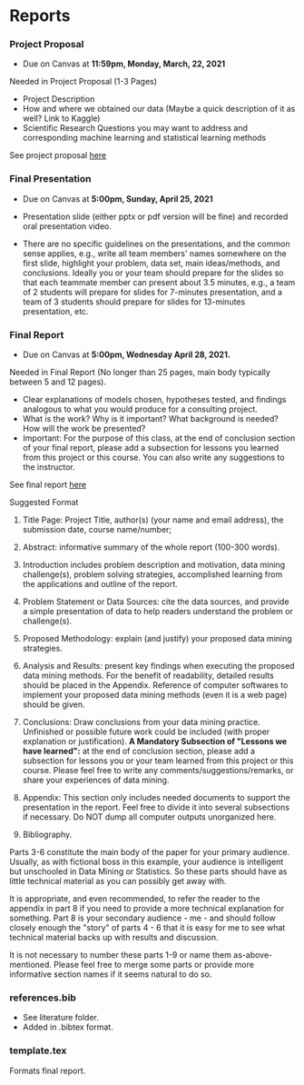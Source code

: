 # Reports

### Project Proposal

+ Due on Canvas at **11:59pm, Monday, March, 22, 2021**

Needed in Project Proposal (1-3 Pages)

+ Project Description
+ How and where we obtained our data (Maybe a quick description of it as well? Link to Kaggle)
+ Scientific Research Questions you may want to address and corresponding machine learning and statistical learning methods

See project proposal [here](https://earobinson95.github.io/Statistical-Learning-Project-UNL-STAT983/reports/proposal.pdf)

### Final Presentation

+ Due on Canvas at **5:00pm, Sunday, April 25, 2021**

+ Presentation slide (either pptx or pdf version will be fine) and recorded oral presentation video.

+ There are no specific guidelines on the presentations, and the common sense applies, e.g., write all team members' names somewhere on the first slide, highlight your problem, data set, main ideas/methods, and conclusions. Ideally you or your team should prepare for the slides so that each teammate member can present about 3.5 minutes, e.g., a team of 2 students will prepare for slides for 7-minutes presentation, and a team of 3 students should prepare for slides for 13-minutes presentation, etc.

### Final Report

+ Due on Canvas at **5:00pm, Wednesday April 28, 2021.**

Needed in Final Report (No longer than 25 pages, main body typically between 5 and 12 pages).

+ Clear explanations of models chosen, hypotheses tested, and findings analogous to what you would produce for a consulting project.
+ What is the work? Why is it important? What background is needed? How will the work be presented?
+ Important: For the purpose of this class, at the end of conclusion section of your final report, please add a subsection for lessons you learned from this project or this course. You can also write any suggestions to the instructor.

See final report [here](https://earobinson95.github.io/Statistical-Learning-Project-UNL-STAT983/reports/final-report.pdf)

Suggested Format

1. Title Page: Project Title, author(s) (your name and email address), the submission date, course name/number;

2. Abstract: informative summary of the whole report (100-300 words).

3. Introduction includes problem description and motivation, data mining challenge(s), problem solving strategies, accomplished learning from the applications and outline of the report.

4. Problem Statement or Data Sources: cite the data sources, and provide a simple presentation of data to help readers understand the problem or challenge(s).

5. Proposed Methodology: explain (and justify) your proposed data mining strategies.

6. Analysis and Results: present key findings when executing the proposed data mining methods. For the benefit of readability, detailed results should be placed in the Appendix. Reference of computer softwares to implement your proposed data mining methods (even it is a web page) should be given.

7. Conclusions: Draw conclusions from your data mining practice. Unfinished or possible future work could be included (with proper explanation or justification). 
**A Mandatory Subsection of "Lessons we have learned":** at the end of conclusion section, please add a subsection for lessons you or your team learned from this project or this course. Please feel free to write any comments/suggestions/remarks, or share your experiences of data mining.

8. Appendix: This section only includes needed documents to support the presentation in the report. Feel free to divide it into several subsections if necessary. Do NOT dump all computer outputs unorganized here.

9. Bibliography.

Parts 3-6 constitute the main body of the paper for your primary audience. Usually, as with fictional boss in this example, your audience is intelligent but unschooled in Data Mining or Statistics. So these parts should have as little technical material as you can possibly get away with.

It is appropriate, and even recommended, to refer the reader to the appendix in part 8 if you need to provide a more technical explanation for something. Part 8 is your secondary audience - me - and should follow closely enough the "story" of parts 4 - 6 that it is easy for me to see what technical material backs up with results and discussion.

It is not necessary to number these parts 1-9 or name them as-above-mentioned. Please feel free to merge
some parts or provide more informative section names if it seems natural to do so.

### references.bib
+ See literature folder.
+ Added in .bibtex format.

### template.tex
Formats final report.